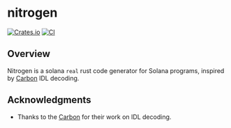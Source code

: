 # nitrogen

[![Crates.io](https://img.shields.io/crates/v/nitrogen-instruction-builder.svg)](https://crates.io/crates/nitrogen-instruction-builder)
[![CI](https://github.com/CarteraMesh/nitrogen/workflows/test/badge.svg)](https://github.com/CarteraMesh/nitrogen/actions)


## Overview

Nitrogen is a solana `real` rust code generator for Solana programs, inspired by [Carbon](https://github.com/sevenlabs-hq/carbon) IDL decoding.


## Acknowledgments

- Thanks to the [Carbon](https://github.com/sevenlabs-hq/carbon) for their work on IDL decoding.

